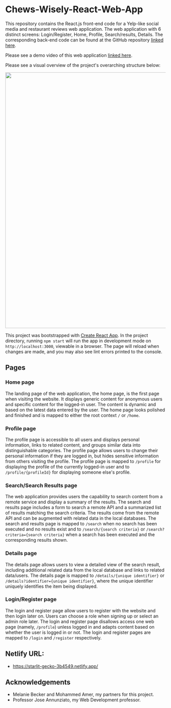 # Chews-Wisely-React-Web-App

This repository contains the React.js front-end code for a Yelp-like social media and restaurant reviews web application. The web application with 6 distinct screens: Login/Register, Home, Profile, Search/results, Details. The corresponding back-end code can be found at the GitHub repository [linked here](https://github.com/alex-w-99/Chews-Wisely-Node-Server-App/).

Please see a demo video of this web application [linked here](https://youtu.be/ZXjzzTKO9wc).

Please see a visual overview of the project's overarching structure below:

<p align="center">
  <img src="https://github.com/alex-w-99/final-project-react-web-app/blob/main/public/images/Overarching_Project_Structure.png" width="800">
</p>

This project was bootstrapped with [Create React App](https://github.com/facebook/create-react-app). In the project directory, running `npm start` will run the app in development mode on `http://localhost:3000`, viewable in a browser. The page will reload when changes are made, and you may also see lint errors printed to the console.

## Pages

### Home page
The landing page of the web application, the home page, is the first page when visiting the website. It displays generic content for anonymous users and specific content for the logged-in user. The content is dynamic and based on the latest data entered by the user. The home page looks polished and finished and is mapped to either the root context `/` or `/home`.

### Profile page
The profile page is accessible to all users and displays personal information, links to related content, and groups similar data into distinguishable categories. The profile page allows users to change their personal information if they are logged in, but hides sensitive information from others visiting the profile. The profile page is mapped to `/profile` for displaying the profile of the currently logged-in user and to `/profile/{profileId}` for displaying someone else's profile.

### Search/Search Results page
The web application provides users the capability to search content from a remote service and display a summary of the results. The search and results page includes a form to search a remote API and a summarized list of results matching the search criteria. The results come from the remote API and can be augmented with related data in the local databases. The search and results page is mapped to `/search` when no search has been executed and no results exist and to `/search/{search criteria}` or `/search?criteria={search criteria}` when a search has been executed and the corresponding results shown.

### Details page
The details page allows users to view a detailed view of the search result, including additional related data from the local database and links to related data/users. The details page is mapped to `/details/{unique identifier}` or `/details?identifier={unique identifier}`, where the unique identifier uniquely identifies the item being displayed.

### Login/Register page
The login and register page allow users to register with the website and then login later on. Users can choose a role when signing up or select an admin role later. The login and register page disallows access one web page (namely, `/profile`) unless logged in and adapts content based on whether the user is logged in or not. The login and register pages are mapped to `/login` and `/register` respectively.

## Netlify URL:
- https://starlit-gecko-3b4549.netlify.app/

## Acknowledgements

- Melanie Becker and Mohammed Amer, my partners for this project.
- Professor Jose Annunziato, my Web Development professor.
